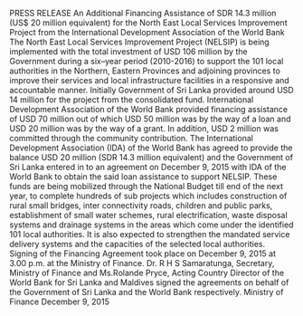 PRESS RELEASE An Additional Financing Assistance of SDR 14.3 million (US$ 20 million equivalent) for the North East Local Services Improvement Project from the International Development Association of the World Bank The North East Local Services Improvement Project (NELSIP) is being implemented with the total investment of USD 106 million by the Government during a six–year period (2010-2016) to support the 101 local authorities in the Northern, Eastern Provinces and adjoining provinces to improve their services and local infrastructure facilities in a responsive and accountable manner. Initially Government of Sri Lanka provided around USD 14 million for the project from the consolidated fund. International Development Association of the World Bank provided financing assistance of USD 70 million out of which USD 50 million was by the way of a loan and USD 20 million was by the way of a grant. In addition, USD 2 million was committed through the community contribution. The International Development Association (IDA) of the World Bank has agreed to provide the balance USD 20 million (SDR 14.3 million equivalent) and the Government of Sri Lanka entered in to an agreement on December 9, 2015 with IDA of the World Bank to obtain the said loan assistance to support NELSIP. These funds are being mobilized through the National Budget till end of the next year, to complete hundreds of sub projects which includes construction of rural small bridges, inter connectivity roads, children and public parks, establishment of small water schemes, rural electrification, waste disposal systems and drainage systems in the areas which come under the identified 101 local authorities. It is also expected to strengthen the mandated service delivery systems and the capacities of the selected local authorities. Signing of the Financing Agreement took place on December 9, 2015 at 3.00 p.m. at the Ministry of Finance. Dr. R H S Samaratunga, Secretary, Ministry of Finance and Ms.Rolande Pryce, Acting Country Director of the World Bank for Sri Lanka and Maldives signed the agreements on behalf of the Government of Sri Lanka and the World Bank respectively. Ministry of Finance December 9, 2015